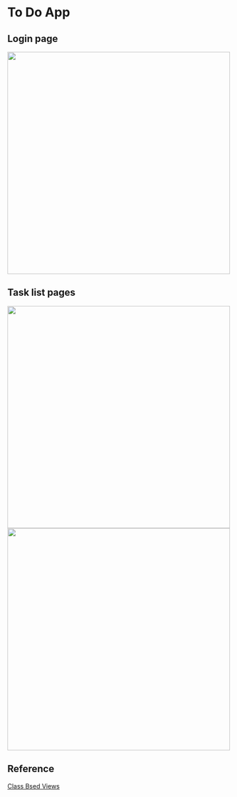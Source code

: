 # To Do App


## Login page
<img src='https://user-images.githubusercontent.com/79543449/129433879-b9ddb4ba-7a2e-4b54-8497-c870a275da9f.png' width='500'>


## Task list pages
<img src='https://user-images.githubusercontent.com/79543449/129433894-181946f3-17fd-4ee7-ab99-019f3604ce2b.png' width='500'>
<img src='https://user-images.githubusercontent.com/79543449/129433901-277ab384-5174-4193-87fd-a48c404ed4a3.png' width='500'>


## Reference
[Class Bsed Views](https://www.dennisivy.com/post/django-class-based-views/)
